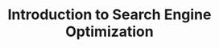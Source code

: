 ---
layout:   certificate
title:    "Introduction to Search Engine Optimization"
slug:     seo
category: coursera
issuer:   "University of California"
---
